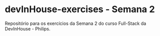 # devInHouse-exercises - Semana 2

Repositório para os exercícios da Semana 2 do curso Full-Stack da DevInHouse - Philips.
